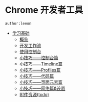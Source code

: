 # Chrome 开发者工具


    author:leeon


* [学习基础]()
    * [概览](learn_basic/overview.md)
    * [开发工作流](learn_basic/development_workflow.md)
    * [使用控制台](learn_basic/using_console.md)
    * [小技巧——控制台篇](learn_basic/tips_and_tricks_part_console.md)
    * [小技巧——Timeline篇](learn_basic/tips_and_tricks_part_timeline.md)
    * [小技巧——Profiles篇](learn_basic/tips_and_tricks_part_profiles.md)
    * [小技巧——代码篇](learn_basic/tips_and_tricks_part_source.md)
    * [小技巧——页面元素篇](learn_basic/tips_and_tricks_part_elements.md)
    * [小技巧——网络篇&设置](learn_basic/tips_and_tricks_part_network.md)
    * [附件资源(todo)](learn_basic/additional_resources.md)

